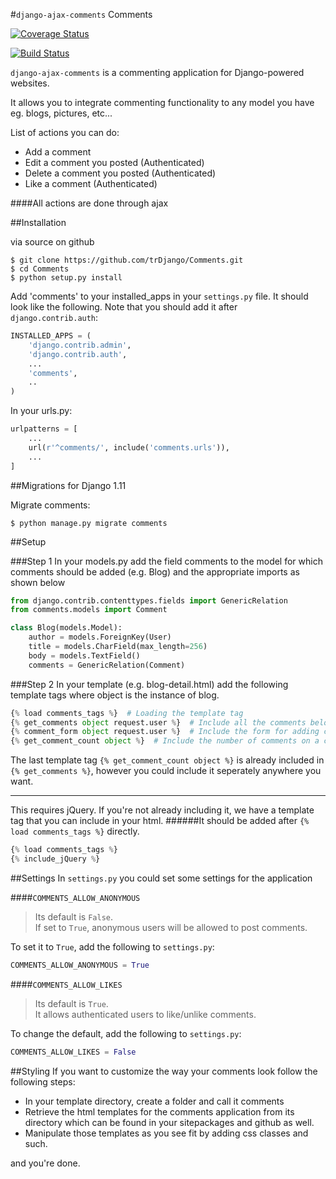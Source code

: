 #`django-ajax-comments` Comments

<!-- [![alt text][logo]](https://readthedocs.org/projects/comments/builds/)

[logo]: https://readthedocs.org/projects/pip/badge/?version=latest "Build Passing" -->

[![Coverage Status](https://coveralls.io/repos/dreidev/Comments/badge.svg?branch=HEAD&service=github)](https://coveralls.io/github/dreidev/Comments?branch=HEAD)

[![Build Status](https://travis-ci.org/dreidev/Comments.svg?branch=master)](https://travis-ci.org/dreidev/Comments)

`django-ajax-comments` is a commenting application for Django-powered websites.

It allows you to integrate commenting functionality to any model you have eg. blogs, pictures, etc...

List of actions you can do:
* Add a comment
* Edit a comment you posted (Authenticated)
* Delete a comment you posted (Authenticated)
* Like a comment (Authenticated)

####All actions are done through ajax

##Installation

via source on github

```
$ git clone https://github.com/trDjango/Comments.git
$ cd Comments
$ python setup.py install
```

Add 'comments' to your installed_apps in your `settings.py` file. It should look like the following. Note that you should add it after `django.contrib.auth`:

```python
INSTALLED_APPS = (
	'django.contrib.admin',
	'django.contrib.auth',
	...
	'comments',
	..
)
```

In your urls.py:

```python
urlpatterns = [
    ...
    url(r'^comments/', include('comments.urls')),
    ...
]
```


##Migrations for Django 1.11

Migrate comments:
```
$ python manage.py migrate comments
```


##Setup

###Step 1
In your models.py add the field comments to the model for which comments should be added (e.g. Blog) and the appropriate imports as shown below

```python
from django.contrib.contenttypes.fields import GenericRelation
from comments.models import Comment

class Blog(models.Model):
	author = models.ForeignKey(User)
	title = models.CharField(max_length=256)
	body = models.TextField()
	comments = GenericRelation(Comment)
```

###Step 2
In your template (e.g. blog-detail.html) add the following template tags where object is the instance of blog.

```python
{% load comments_tags %}  # Loading the template tag
{% get_comments object request.user %}  # Include all the comments belonging to a certain object
{% comment_form object request.user %}  # Include the form for adding comments
{% get_comment_count object %}  # Include the number of comments on a certain object
```
The last template tag `{% get_comment_count object %}` is already included in `{% get_comments %}`, however you could include it seperately anywhere you want.

---

This requires jQuery. If you're not already including it, we have a template tag that you can include in your html.
######It should be added after `{% load comments_tags %}` directly.
```python
{% load comments_tags %}
{% include_jQuery %}
```

##Settings
In `settings.py` you could set some settings for the application

####`COMMENTS_ALLOW_ANONYMOUS`
>Its default is `False`.                                                                                                                   
>If set to `True`, anonymous users will be allowed to post comments.

To set it to `True`, add the following to `settings.py`:
```python
COMMENTS_ALLOW_ANONYMOUS = True
```

####`COMMENTS_ALLOW_LIKES`
>Its default is `True`.                                                                                                                   
>It allows authenticated users to like/unlike comments.

To change the default, add the following to `settings.py`:
```python
COMMENTS_ALLOW_LIKES = False
```

##Styling
If you want to customize the way your comments look follow the following steps:
* In your template directory, create a folder and call it comments
* Retrieve the html templates for the comments application from its directory which can be found in your sitepackages and github as well.
* Manipulate those templates as you see fit by adding css classes and such.

and you're done.
